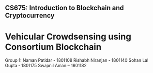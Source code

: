 ## CS675: Introduction to Blockchain and Cryptocurrency

# Vehicular Crowdsensing using Consortium Blockchain

Group 1:
Naman Patidar - 1801108
Rishabh Niranjan - 1801140
Sohan Lal Gupta - 1801175
Swapnil Aman – 1801182
